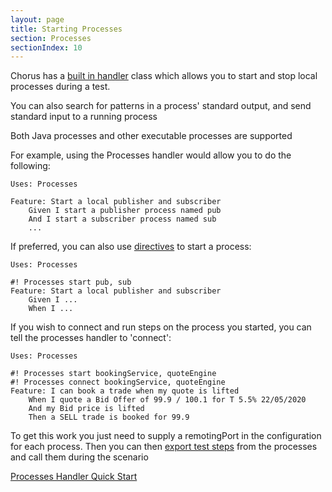 ```yaml
---
layout: page
title: Starting Processes
section: Processes
sectionIndex: 10
---
```


Chorus has a [built in handler](/pages/BuiltInHandlers/BuiltInHandlers) class which allows you to start and stop local processes during a test.

You can also search for patterns in a process' standard output, and send standard input to a running process

Both Java processes and other executable processes are supported

For example, using the Processes handler would allow you to do the following:
 
    Uses: Processes

    Feature: Start a local publisher and subscriber
        Given I start a publisher process named pub
        And I start a subscriber process named sub
        ...

If preferred, you can also use [directives](/pages/GherkinExtensions/Directives) to start a process:

    Uses: Processes

    #! Processes start pub, sub
    Feature: Start a local publisher and subscriber
        Given I ...
        When I ...

        
If you wish to connect and run steps on the process you started, you can tell the processes handler to 'connect':

    Uses: Processes

    #! Processes start bookingService, quoteEngine
    #! Processes connect bookingService, quoteEngine
    Feature: I can book a trade when my quote is lifted
        When I quote a Bid Offer of 99.9 / 100.1 for T 5.5% 22/05/2020
        And my Bid price is lifted
        Then a SELL trade is booked for 99.9

To get this work you just need to supply a remotingPort in the configuration for each process. Then you can then [export test steps](/pages/BuiltInHandlers/Remoting/RemotingHandlerQuickStart) from the processes and call them during the scenario


[Processes Handler Quick Start](/pages/BuiltInHandlers/Processes/ProcessesHandlerQuickStart)





